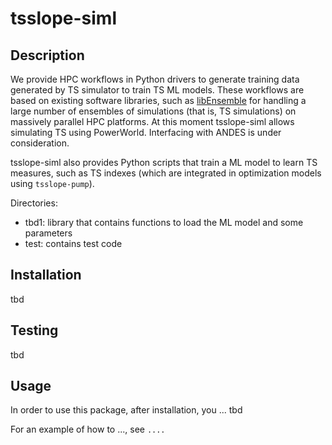 # tsslope-siml


## Description
We provide HPC workflows in Python drivers to generate training data generated by TS simulator to train TS ML models. These workflows are based on existing software libraries, such as [libEnsemble](https://github.com/Libensemble/libensemble) for handling a large number of ensembles of simulations (that is, TS simulations) on massively parallel HPC platforms. At this moment tsslope-siml allows  simulating TS  using PowerWorld. Interfacing with ANDES is under consideration.

tsslope-siml also  provides Python scripts that train a ML model to learn  TS measures, such as TS indexes (which are integrated in optimization models using  `tsslope-pump`). 


Directories:
  - tbd1: library that contains functions to load the ML model and some parameters
  - test: contains test code


## Installation

tbd

## Testing

tbd

## Usage

In order to use this package, after installation, you ... tbd

For an example of how to ..., see `....`
